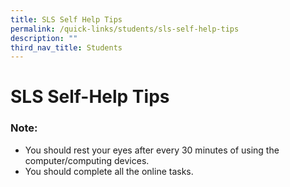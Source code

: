```yaml
---
title: SLS Self Help Tips
permalink: /quick-links/students/sls-self-help-tips
description: ""
third_nav_title: Students
---
```

# **SLS Self-Help Tips**

### Note:

*   You should rest your eyes after every 30 minutes of using the computer/computing devices.
*   You should complete all the online tasks.